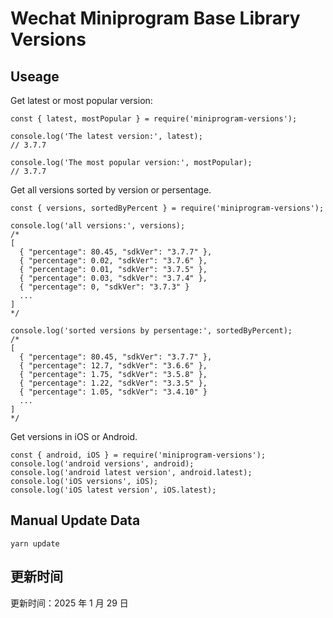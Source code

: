 
# Wechat Miniprogram Base Library Versions

## Useage

Get latest or most popular version:

```;
const { latest, mostPopular } = require('miniprogram-versions');

console.log('The latest version:', latest);
// 3.7.7

console.log('The most popular version:', mostPopular);
// 3.7.7

```

Get all versions sorted by version or persentage.

```
const { versions, sortedByPercent } = require('miniprogram-versions');

console.log('all versions:', versions);
/*
[
  { "percentage": 80.45, "sdkVer": "3.7.7" },
  { "percentage": 0.02, "sdkVer": "3.7.6" },
  { "percentage": 0.01, "sdkVer": "3.7.5" },
  { "percentage": 0.03, "sdkVer": "3.7.4" },
  { "percentage": 0, "sdkVer": "3.7.3" }
  ...
]
*/

console.log('sorted versions by persentage:', sortedByPercent);
/*
[
  { "percentage": 80.45, "sdkVer": "3.7.7" },
  { "percentage": 12.7, "sdkVer": "3.6.6" },
  { "percentage": 1.75, "sdkVer": "3.5.8" },
  { "percentage": 1.22, "sdkVer": "3.3.5" },
  { "percentage": 1.05, "sdkVer": "3.4.10" }
  ...
]
*/
```

Get versions in iOS or Android.

```
const { android, iOS } = require('miniprogram-versions');
console.log('android versions', android);
console.log('android latest version', android.latest);
console.log('iOS versions', iOS);
console.log('iOS latest version', iOS.latest);
```

## Manual Update Data

```
yarn update
```

## 更新时间

更新时间：2025 年 1 月 29 日
